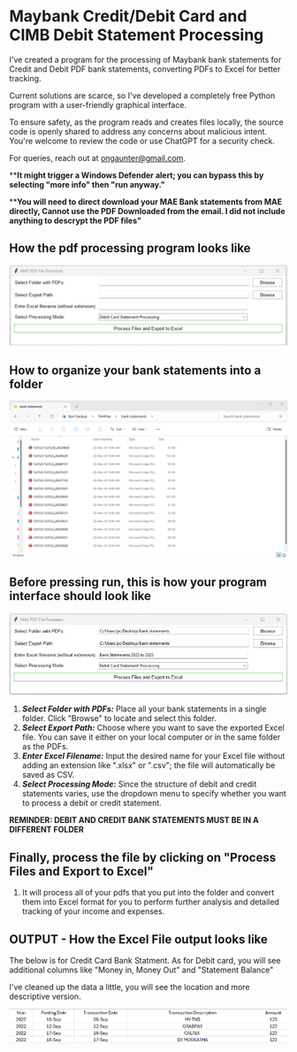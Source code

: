 
# Maybank Credit/Debit Card and CIMB Debit Statement Processing

I've created a program for the processing of Maybank bank statements for Credit and Debit PDF bank statements, converting PDFs to Excel for better tracking. 

Current solutions are scarce, so I've developed a completely free Python program with a user-friendly graphical interface.

To ensure safety, as the program reads and creates files locally, the source code is openly shared to address any concerns about malicious intent. You're welcome to review the code or use ChatGPT for a security check.

For queries, reach out at ongaunter@gmail.com.


****It might trigger a Windows Defender alert; you can bypass this by selecting "more info" then "run anyway."**


****You will need to direct download your MAE Bank statements from MAE directly, Cannot use the PDF Downloaded from the email. I did not include anything to descrypt the PDF files"**




## How the pdf processing program looks like

![alt text](/image/program_screenshot.png)



## How to organize your bank statements into a folder

![alt text](/image/bank_statement_folder.png)



## Before pressing run, this is how your program interface should look like

![alt text](/image/program_look.png)

1. ***Select Folder with PDFs:*** Place all your bank statements in a single folder. Click "Browse" to locate and select this folder.
2. ***Select Export Path:*** Choose where you want to save the exported Excel file. You can save it either on your local computer or in the same folder as the PDFs.
3. ***Enter Excel Filename:*** Input the desired name for your Excel file without adding an extension like ".xlsx" or ".csv"; the file will automatically be saved as CSV.
4. ***Select Processing Mode:*** Since the structure of debit and credit statements varies, use the dropdown menu to specify whether you want to process a debit or credit statement.

**REMINDER: DEBIT AND CREDIT BANK STATEMENTS MUST BE IN A DIFFERENT FOLDER**


## Finally, process the file by clicking on "Process Files and Export to Excel" 

1. It will process all of your pdfs that you put into the folder and convert them into Excel format for you to perform further analysis and detailed tracking of your income and expenses.


## OUTPUT - How the Excel File output looks like

The below is for Credit Card Bank Statment. As for Debit card, you will see additional columns like "Money in, Money Out" and "Statement Balance"

I've cleaned up the data a little, you will see the location and more descriptive version.

![alt text](/image/output_cc_example.png)






